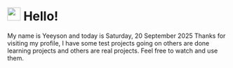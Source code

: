  <h1>
    <img src="https://emojis.slackmojis.com/emojis/images/1643510097/45343/hi.gif?1643510097" width="30"/> 
    Hello!
 </h1>
 <p>
    My name is Yeeyson and today is Saturday, 20 September 2025
    Thanks for visiting my profile, I have some test projects going on others are done learning projects and others are real projects.
    Feel free to watch and use them.
 </p>